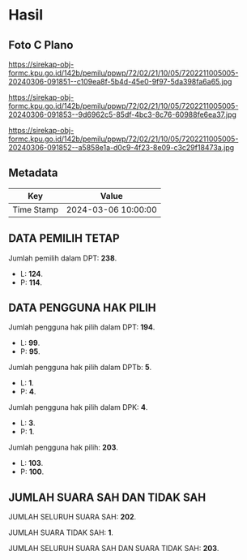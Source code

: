 # Hasil

## Foto C Plano

https://sirekap-obj-formc.kpu.go.id/142b/pemilu/ppwp/72/02/21/10/05/7202211005005-20240306-091851--c109ea8f-5b4d-45e0-9f97-5da398fa6a65.jpg

https://sirekap-obj-formc.kpu.go.id/142b/pemilu/ppwp/72/02/21/10/05/7202211005005-20240306-091853--9d6962c5-85df-4bc3-8c76-60988fe6ea37.jpg

https://sirekap-obj-formc.kpu.go.id/142b/pemilu/ppwp/72/02/21/10/05/7202211005005-20240306-091852--a5858e1a-d0c9-4f23-8e09-c3c29f18473a.jpg


## Metadata

| Key        | Value               |
| ---------- | ------------------- |
| Time Stamp | 2024-03-06 10:00:00 |


## DATA PEMILIH TETAP

Jumlah pemilih dalam DPT: **238**.
 * L: **124**.
 * P: **114**.

## DATA PENGGUNA HAK PILIH

Jumlah pengguna hak pilih dalam DPT: **194**.
 * L: **99**.
 * P: **95**.

Jumlah pengguna hak pilih dalam DPTb: **5**.
 * L: **1**.
 * P: **4**.

Jumlah pengguna hak pilih dalam DPK: **4**.
 * L: **3**.
 * P: **1**.

Jumlah pengguna hak pilih: **203**.
 * L: **103**.
 * P: **100**.

## JUMLAH SUARA SAH DAN TIDAK SAH

JUMLAH SELURUH SUARA SAH: **202**.

JUMLAH SUARA TIDAK SAH: **1**.

JUMLAH SELURUH SUARA SAH DAN SUARA TIDAK SAH: **203**.



